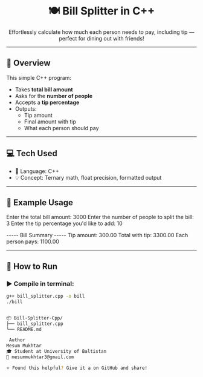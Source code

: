 <div align="center">

# 🍽️ Bill Splitter in C++

Effortlessly calculate how much each person needs to pay, including tip — perfect for dining out with friends!

</div>

---

## 📌 Overview

This simple C++ program:
- Takes **total bill amount**
- Asks for the **number of people**
- Accepts a **tip percentage**
- Outputs:
  - Tip amount
  - Final amount with tip
  - What each person should pay

---

## 💻 Tech Used

- 🧠 Language: C++
- 💡 Concept: Ternary math, float precision, formatted output

---

## 🧾 Example Usage

Enter the total bill amount: 3000
Enter the number of people to split the bill: 3
Enter the tip percentage you'd like to add: 10

----- Bill Summary -----
Tip amount: 300.00
Total with tip: 3300.00
Each person pays: 1100.00


---

## 🧪 How to Run

### ▶️ Compile in terminal:
```bash
g++ bill_splitter.cpp -o bill
./bill


📦 Bill-Splitter-Cpp/
├── bill_splitter.cpp
└── README.md

 Author
Mesum Mukhtar
🎓 Student at University of Baltistan
📧 mesummukhtar3@gmail.com

⭐️ Found this helpful? Give it a on GitHub and share!



